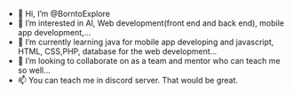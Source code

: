 - 👋 Hi, I’m @BorntoExplore
- 👀 I’m interested in Al, Web development(front end and back end), mobile app development,...
- 🌱 I’m currently learning java for mobile app developing and javascript, HTML, CSS,PHP, database for the web development...
- 💞️ I’m looking to collaborate on as a team and mentor who can teach me so well...
- 📫 You can teach me in discord server. That would be great.

<!---
BorntoExplore/BorntoExplore is a ✨ special ✨ repository because its `README.md` (this file) appears on your GitHub profile.
You can click the Preview link to take a look at your changes.
--->
